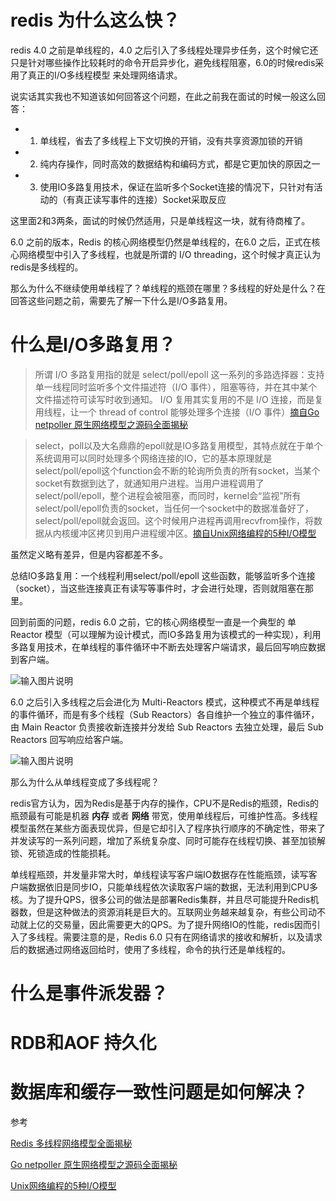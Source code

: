 # redis 为什么这么快？

redis 4.0 之前是单线程的，4.0 之后引入了多线程处理异步任务，这个时候它还只是针对哪些操作比较耗时的命令开启异步化，避免线程阻塞，6.0的时候redis采用了真正的I/O多线程模型 来处理网络请求。

说实话其实我也不知道该如何回答这个问题，在此之前我在面试的时候一般这么回答：

- 1. 单线程，省去了多线程上下文切换的开销，没有共享资源加锁的开销
- 2. 纯内存操作，同时高效的数据结构和编码方式，都是它更加快的原因之一
- 3. 使用IO多路复用技术，保证在监听多个Socket连接的情况下，只针对有活动的（有真正读写事件的连接）Socket采取反应

这里面2和3两条，面试的时候仍然适用，只是单线程这一块，就有待商榷了。

6.0 之前的版本，Redis 的核心网络模型仍然是单线程的，在6.0 之后，正式在核心网络模型中引入了多线程，也就是所谓的 I/O threading，这个时候才真正认为redis是多线程的。

那么为什么不继续使用单线程了？单线程的瓶颈在哪里？多线程的好处是什么？在回答这些问题之前，需要先了解一下什么是I/O多路复用。

# 什么是I/O多路复用？

> 所谓 I/O 多路复用指的就是 select/poll/epoll 这一系列的多路选择器：支持单一线程同时监听多个文件描述符（I/O 事件），阻塞等待，并在其中某个文件描述符可读写时收到通知。 I/O 复用其实复用的不是 I/O 连接，而是复用线程，让一个 thread of control 能够处理多个连接（I/O 事件）[摘自Go netpoller 原生网络模型之源码全面揭秘](https://strikefreedom.top/go-netpoll-io-multiplexing-reactor)

> select，poll以及大名鼎鼎的epoll就是IO多路复用模型，其特点就在于单个系统调用可以同时处理多个网络连接的IO，它的基本原理就是select/poll/epoll这个function会不断的轮询所负责的所有socket，当某个socket有数据到达了，就通知用户进程。当用户进程调用了select/poll/epoll，整个进程会被阻塞，而同时，kernel会“监视”所有select/poll/epoll负责的socket，当任何一个socket中的数据准备好了，select/poll/epoll就会返回。这个时候用户进程再调用recvfrom操作，将数据从内核缓冲区拷贝到用户进程缓冲区。[摘自Unix网络编程的5种I/O模型](https://zhuanlan.zhihu.com/p/121826927)

虽然定义略有差异，但是内容都差不多。

总结IO多路复用：一个线程利用select/poll/epoll 这些函数，能够监听多个连接（socket），当这些连接真正有读写等事件时，才会进行处理，否则就阻塞在那里。

回到前面的问题，redis 6.0 之前，它的核心网络模型一直是一个典型的 单Reactor 模型（可以理解为设计模式，而IO多路复用为该模式的一种实现），利用多路复用技术，在单线程的事件循环中不断去处理客户端请求，最后回写响应数据到客户端。

![输入图片说明](https://images.gitee.com/uploads/images/2021/0423/102239_89e00de5_8076629.png "屏幕截图.png")

6.0 之后引入多线程之后会进化为 Multi-Reactors 模式，这种模式不再是单线程的事件循环，而是有多个线程（Sub Reactors）各自维护一个独立的事件循环，由 Main Reactor 负责接收新连接并分发给 Sub Reactors 去独立处理，最后 Sub Reactors 回写响应给客户端。

![输入图片说明](https://images.gitee.com/uploads/images/2021/0423/102249_a1e0b598_8076629.png "屏幕截图.png")

那么为什么从单线程变成了多线程呢？

redis官方认为，因为Redis是基于内存的操作，CPU不是Redis的瓶颈，Redis的瓶颈最有可能是机器 **内存** 或者 **网络** 带宽，使用单线程后，可维护性高。多线程模型虽然在某些方面表现优异，但是它却引入了程序执行顺序的不确定性，带来了并发读写的一系列问题，增加了系统复杂度、同时可能存在线程切换、甚至加锁解锁、死锁造成的性能损耗。

单线程瓶颈，并发量非常大时，单线程读写客户端IO数据存在性能瓶颈，读写客户端数据依旧是同步IO，只能单线程依次读取客户端的数据，无法利用到CPU多核。为了提升QPS，很多公司的做法是部署Redis集群，并且尽可能提升Redis机器数，但是这种做法的资源消耗是巨大的。互联网业务越来越复杂，有些公司动不动就上亿的交易量，因此需要更大的QPS。为了提升网络IO的性能，redis因而引入了多线程。需要注意的是，Redis 6.0 只有在网络请求的接收和解析，以及请求后的数据通过网络返回给时，使用了多线程，命令的执行还是单线程的。


# 什么是事件派发器？



# RDB和AOF 持久化

# 数据库和缓存一致性问题是如何解决？


参考

[Redis 多线程网络模型全面揭秘](https://strikefreedom.top/multiple-threaded-network-model-in-redis)

[Go netpoller 原生网络模型之源码全面揭秘](https://strikefreedom.top/go-netpoll-io-multiplexing-reactor)

[Unix网络编程的5种I/O模型](https://zhuanlan.zhihu.com/p/121826927)